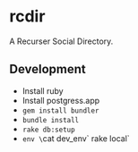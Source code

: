 # rcdir

A Recurser Social Directory.

## Development

 - Install ruby
 - Install postgress.app
 - `gem install bundler`
 - `bundle install`
 - `rake db:setup`
 - `env \`cat dev_env\` rake local`
